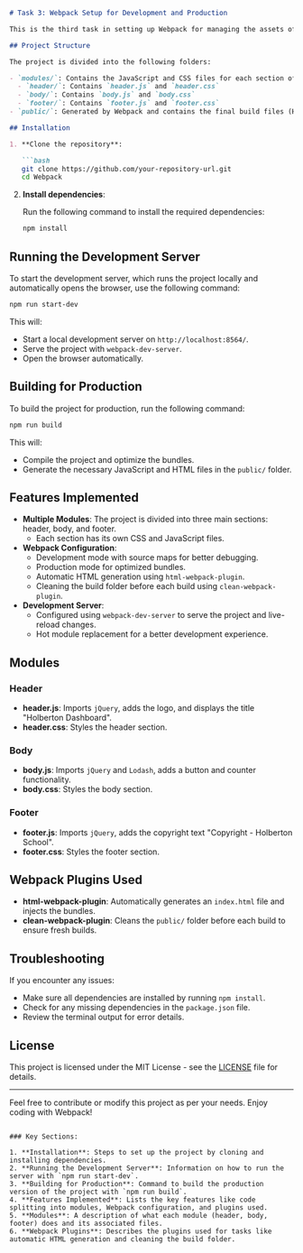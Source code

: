 ```markdown
# Task 3: Webpack Setup for Development and Production

This is the third task in setting up Webpack for managing the assets of a web project. It focuses on configuring Webpack to split the project into multiple modules (header, body, and footer) and configuring the development server and production build processes.

## Project Structure

The project is divided into the following folders:

- `modules/`: Contains the JavaScript and CSS files for each section of the page.
  - `header/`: Contains `header.js` and `header.css`
  - `body/`: Contains `body.js` and `body.css`
  - `footer/`: Contains `footer.js` and `footer.css`
- `public/`: Generated by Webpack and contains the final build files (HTML, JavaScript, and CSS).

## Installation

1. **Clone the repository**:

   ```bash
   git clone https://github.com/your-repository-url.git
   cd Webpack
   ```

2. **Install dependencies**:

   Run the following command to install the required dependencies:

   ```bash
   npm install
   ```

## Running the Development Server

To start the development server, which runs the project locally and automatically opens the browser, use the following command:

```bash
npm run start-dev
```

This will:
- Start a local development server on `http://localhost:8564/`.
- Serve the project with `webpack-dev-server`.
- Open the browser automatically.

## Building for Production

To build the project for production, run the following command:

```bash
npm run build
```

This will:
- Compile the project and optimize the bundles.
- Generate the necessary JavaScript and HTML files in the `public/` folder.

## Features Implemented

- **Multiple Modules**: The project is divided into three main sections: header, body, and footer.
  - Each section has its own CSS and JavaScript files.
- **Webpack Configuration**:
  - Development mode with source maps for better debugging.
  - Production mode for optimized bundles.
  - Automatic HTML generation using `html-webpack-plugin`.
  - Cleaning the build folder before each build using `clean-webpack-plugin`.
- **Development Server**:
  - Configured using `webpack-dev-server` to serve the project and live-reload changes.
  - Hot module replacement for a better development experience.

## Modules

### Header

- **header.js**: Imports `jQuery`, adds the logo, and displays the title "Holberton Dashboard".
- **header.css**: Styles the header section.

### Body

- **body.js**: Imports `jQuery` and `Lodash`, adds a button and counter functionality.
- **body.css**: Styles the body section.

### Footer

- **footer.js**: Imports `jQuery`, adds the copyright text "Copyright - Holberton School".
- **footer.css**: Styles the footer section.

## Webpack Plugins Used

- **html-webpack-plugin**: Automatically generates an `index.html` file and injects the bundles.
- **clean-webpack-plugin**: Cleans the `public/` folder before each build to ensure fresh builds.

## Troubleshooting

If you encounter any issues:

- Make sure all dependencies are installed by running `npm install`.
- Check for any missing dependencies in the `package.json` file.
- Review the terminal output for error details.

## License

This project is licensed under the MIT License - see the [LICENSE](LICENSE) file for details.

---

Feel free to contribute or modify this project as per your needs. Enjoy coding with Webpack!
```

### Key Sections:

1. **Installation**: Steps to set up the project by cloning and installing dependencies.
2. **Running the Development Server**: Information on how to run the server with `npm run start-dev`.
3. **Building for Production**: Command to build the production version of the project with `npm run build`.
4. **Features Implemented**: Lists the key features like code splitting into modules, Webpack configuration, and plugins used.
5. **Modules**: A description of what each module (header, body, footer) does and its associated files.
6. **Webpack Plugins**: Describes the plugins used for tasks like automatic HTML generation and cleaning the build folder.
